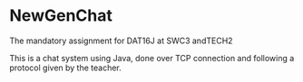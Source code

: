# NewGenChat
The mandatory assignment for DAT16J at SWC3 andTECH2

This is a chat system using Java, done over TCP connection and following a protocol given by the teacher.
